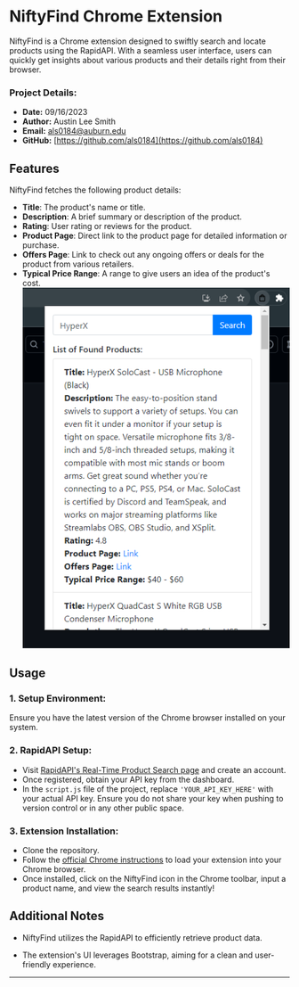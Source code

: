 # NiftyFind Chrome Extension

NiftyFind is a Chrome extension designed to swiftly search and locate products using the RapidAPI. With a seamless user interface, users can quickly get insights about various products and their details right from their browser.

### Project Details:
- **Date:** 09/16/2023
- **Author:** Austin Lee Smith
- **Email:** [als0184@auburn.edu](mailto:als0184@auburn.edu)
- **GitHub:** [https://github.com/als0184](https://github.com/als0184)
## Features

NiftyFind fetches the following product details:
- **Title**: The product's name or title.
- **Description**: A brief summary or description of the product.
- **Rating**: User rating or reviews for the product.
- **Product Page**: Direct link to the product page for detailed information or purchase.
- **Offers Page**: Link to check out any ongoing offers or deals for the product from various retailers.
- **Typical Price Range**: A range to give users an idea of the product's cost.
![Screenshot Description](images/NiftyFind_Example.png)

## Usage

### 1. Setup Environment:
Ensure you have the latest version of the Chrome browser installed on your system.

### 2. RapidAPI Setup:
- Visit [RapidAPI's Real-Time Product Search page](https://rapidapi.com/letscrape-6bRBa3QguO5/api/real-time-product-search/) and create an account.
- Once registered, obtain your API key from the dashboard.
- In the `script.js` file of the project, replace `'YOUR_API_KEY_HERE'` with your actual API key. Ensure you do not share your key when pushing to version control or in any other public space.

### 3. Extension Installation:
- Clone the repository.
- Follow the [official Chrome instructions](https://developer.chrome.com/docs/extensions/mv3/getstarted/#manifest) to load your extension into your Chrome browser.
- Once installed, click on the NiftyFind icon in the Chrome toolbar, input a product name, and view the search results instantly!

## Additional Notes
- NiftyFind utilizes the RapidAPI to efficiently retrieve product data.
  
- The extension's UI leverages Bootstrap, aiming for a clean and user-friendly experience.
  
---

